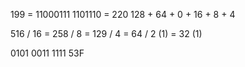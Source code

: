 199 = 11000111
1101110 = 220
128 + 64 + 0 + 16 + 8 + 4

516 / 16 = 258 / 8 = 129 / 4 = 64 / 2 (1) = 32 (1)

0101 0011 1111
53F